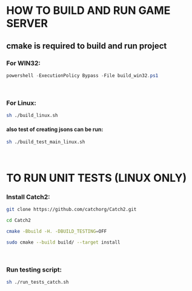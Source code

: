 # HOW TO BUILD AND RUN GAME SERVER
## cmake is required to build and run project
### For WIN32:

```powershell
powershell -ExecutionPolicy Bypass -File build_win32.ps1
```

<br/>

### For Linux:

```bash
sh ./build_linux.sh
```
#### also test of creating jsons can be run:
```bash
sh ./build_test_main_linux.sh
```
<br/>

# TO RUN UNIT TESTS (LINUX ONLY)

### Install Catch2:

```bash
git clone https://github.com/catchorg/Catch2.git

cd Catch2

cmake -Bbuild -H. -DBUILD_TESTING=OFF

sudo cmake --build build/ --target install
```

<br/>

### Run testing script:

```bash
sh ./run_tests_catch.sh
```
